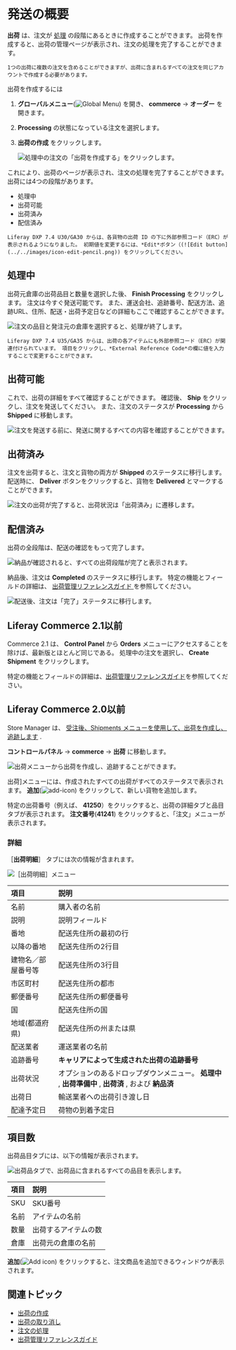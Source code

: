 # 発送の概要

**出荷** は、注文が [処理](../orders/processing-an-order.md) の段階にあるときに作成することができます。 出荷を作成すると、出荷の管理ページが表示され、注文の処理を完了することができます。

```{note}
1つの出荷に複数の注文を含めることができますが、出荷に含まれるすべての注文を同じアカウントで作成する必要があります。
```

出荷を作成するには

1. **グローバルメニュー**(![Global Menu](../../images/icon-applications-menu.png)) を開き、 **commerce** &rarr; **オーダー** を開きます。

1. **Processing** の状態になっている注文を選択します。

1. **出荷の作成** をクリックします。

   ![処理中の注文の「出荷を作成する」をクリックします。](./introduction-to-shipments/images/04.png)

これにより、出荷のページが表示され、注文の処理を完了することができます。 出荷には4つの段階があります。

* 処理中
* 出荷可能
* 出荷済み
* 配信済み

```{note}
Liferay DXP 7.4 U30/GA30 からは、各貨物の出荷 ID の下に外部参照コード（ERC）が表示されるようになりました。 初期値を変更するには、*Edit*ボタン（(![Edit button](../../images/icon-edit-pencil.png)) をクリックしてください。 
```

## 処理中

出荷元倉庫の出荷品目と数量を選択した後、 **Finish Processing** をクリックします。 注文は今すぐ発送可能です。 また、運送会社、追跡番号、配送方法、追跡URL、住所、配送・出荷予定日などの詳細もここで確認することができます。

![注文の品目と発注元の倉庫を選択すると、処理が終了します。](./introduction-to-shipments/images/05.png)

```{note}
Liferay DXP 7.4 U35/GA35 からは、出荷の各アイテムにも外部参照コード（ERC）が関連付けられています。 項目をクリックし、*External Reference Code*の欄に値を入力することで変更することができます。
```

## 出荷可能

これで、出荷の詳細をすべて確認することができます。 確認後、 **Ship** をクリックし、注文を発送してください。 また、注文のステータスが **Processing** から **Shipped** に移動します。

![注文を発送する前に、発送に関するすべての内容を確認することができます。](./introduction-to-shipments/images/06.png)

## 出荷済み

注文を出荷すると、注文と貨物の両方が **Shipped** のステータスに移行します。 配送時に、 **Deliver** ボタンをクリックすると、貨物を **Delivered** とマークすることができます。

![注文の出荷が完了すると、出荷状況は「出荷済み」に遷移します。](./introduction-to-shipments/images/08.png)

## 配信済み

出荷の全段階は、配送の確認をもって完了します。

![納品が確認されると、すべての出荷段階が完了と表示されます。](./introduction-to-shipments/images/09.png)

納品後、注文は **Completed** のステータスに移行します。 特定の機能とフィールドの詳細は、 [出荷管理リファレンスガイド ](./shipments-management-reference-guide.md) を参照してください。

![配送後、注文は「完了」ステータスに移行します。](./introduction-to-shipments/images/07.png)

## Liferay Commerce 2.1以前

Commerce 2.1 は、 **Control Panel** から **Orders** メニューにアクセスすることを除けば、最新版とほとんど同じである。 処理中の注文を選択し、 **Create Shipment** をクリックします。

特定の機能とフィールドの詳細は、[出荷管理リファレンスガイド](./shipments-management-reference-guide.md)を参照してください。

## Liferay Commerce 2.0以前

Store Manager は、 [受注後、Shipments メニューを使用して、出荷を作成し、追跡します](../orders/processing-an-order.md#commerce-2-0-and-below) .

**コントロールパネル** &rarr; **commerce** &rarr; **出荷** に移動します。

![出荷メニューから出荷を作成し、追跡することができます。](./introduction-to-shipments/images/01.png)

出荷]メニューには、作成されたすべての出荷がすべてのステータスで表示されます。 **追加**(![add-icon](../../images/icon-add.png)) をクリックして、新しい貨物を追加します。

特定の出荷番号（例えば、 **41250**）をクリックすると、出荷の詳細タブと品目タブが表示されます。 **注文番号**(**41241**) をクリックすると、「注文」メニューが表示されます。

### 詳細

［**出荷明細**］ タブには次の情報が含まれます。

![［出荷明細］メニュー](./introduction-to-shipments/images/02.png)

| 項目        | 説明                                                    |
|:--------- |:----------------------------------------------------- |
| 名前        | 購入者の名前                                                |
| 説明        | 説明フィールド                                               |
| 番地        | 配送先住所の最初の行                                            |
| 以降の番地     | 配送先住所の2行目                                             |
| 建物名／部屋番号等 | 配送先住所の3行目                                             |
| 市区町村      | 配送先住所の都市                                              |
| 郵便番号      | 配送先住所の郵便番号                                            |
| 国         | 配送先住所の国                                               |
| 地域(都道府県)  | 配送先住所の州または県                                           |
| 配送業者      | 運送業者の名前                                               |
| 追跡番号      | **キャリアによって生成された出荷の追跡番号** |
| 出荷状況      | オプションのあるドロップダウンメニュー。 **処理中** , **出荷準備中** , **出荷済** , および **納品済** |
| 出荷日       | 輸送業者への出荷引き渡し日                                         |
| 配達予定日     | 荷物の到着予定日                                              |

## 項目数

出荷品目タブには、以下の情報が表示されます。

![出荷品タブで、出荷品に含まれるすべての品目を表示します。](./introduction-to-shipments/images/03.png)

| 項目  | 説明         |
|:--- |:---------- |
| SKU | SKU番号      |
| 名前  | アイテムの名前    |
| 数量  | 出荷するアイテムの数 |
| 倉庫  | 出荷元の倉庫の名前  |

**追加**(![Add icon](../../images/icon-add.png)) をクリックすると、注文商品を追加できるウィンドウが表示されます。

## 関連トピック

* [出荷の作成](./creating-a-shipment.md)
* [出荷の取り消し](./cancelling-a-shipment.md)
* [注文の処理](../orders/processing-an-order.md)
* [出荷管理リファレンスガイド](./shipments-management-reference-guide.md)
